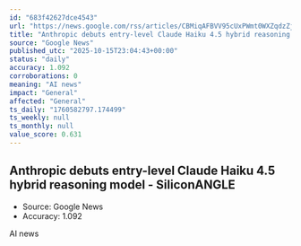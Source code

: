 ```yaml
---
id: "683f42627dce4543"
url: "https://news.google.com/rss/articles/CBMiqAFBVV95cUxPWmt0WXZqdzZjcHdSZnRPRXhXMjdLVlFwM2lXU0N3ZnZrZmlZd210U0NndEVIZGNIaWlfZHhTTWFrX2hVbV9jU1YtejRnQ3plQXIzVHE1Z1ljRkdTbnRZMWxJWExubkdsS0dTTE5iNnFIZTVvODdBZmkxcUlTUmhoQk1pdEJlbnR3NjRPc3VWMHRJaUdCV0VQZklIZGJiNS1nazBUXzZVR2w?oc=5"
title: "Anthropic debuts entry-level Claude Haiku 4.5 hybrid reasoning model - SiliconANGLE"
source: "Google News"
published_utc: "2025-10-15T23:04:43+00:00"
status: "daily"
accuracy: 1.092
corroborations: 0
meaning: "AI news"
impact: "General"
affected: "General"
ts_daily: "1760582797.174499"
ts_weekly: null
ts_monthly: null
value_score: 0.631
---
```

## Anthropic debuts entry-level Claude Haiku 4.5 hybrid reasoning model - SiliconANGLE

- Source: Google News
- Accuracy: 1.092

AI news
